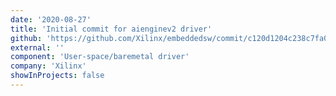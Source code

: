 ```yaml
---
date: '2020-08-27'
title: 'Initial commit for aienginev2 driver'
github: 'https://github.com/Xilinx/embeddedsw/commit/c120d1204c238c7fa09ce15d33f93bddb420da69'
external: ''
component: 'User-space/baremetal driver'
company: 'Xilinx'
showInProjects: false
---
```

